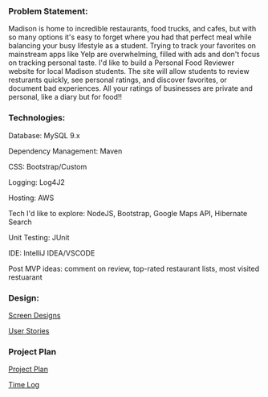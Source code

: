 ### Problem Statement:
Madison is home to incredible restaurants, food trucks, and cafes, but with so many options it's easy to forget where you had that perfect meal while balancing your busy lifestyle as a student. Trying to track your favorites on mainstream apps like Yelp  are overwhelming, filled with ads and don't focus on tracking personal taste. I'd like to build a Personal Food Reviewer website for local Madison students. The site will allow students to review resturants quickly, see personal ratings, and discover favorites, or document bad experiences. All your ratings of businesses are private and personal, like a diary but for food!!
### Technologies:

Database: MySQL 9.x

Dependency Management: Maven

CSS: Bootstrap/Custom

Logging: Log4J2

Hosting: AWS

Tech I'd like to explore: NodeJS, Bootstrap, Google Maps API, Hibernate Search

Unit Testing: JUnit 

IDE: IntelliJ IDEA/VSCODE

Post MVP ideas: comment on review, top-rated restaurant lists, most visited restuarant

### Design:

[Screen Designs](DesignDocuments/Screens.md)

[User Stories](DesignDocuments/UserStories.md)

### Project Plan

[Project Plan](ProjectPlan.md)

[Time Log](TimeLog.md)

